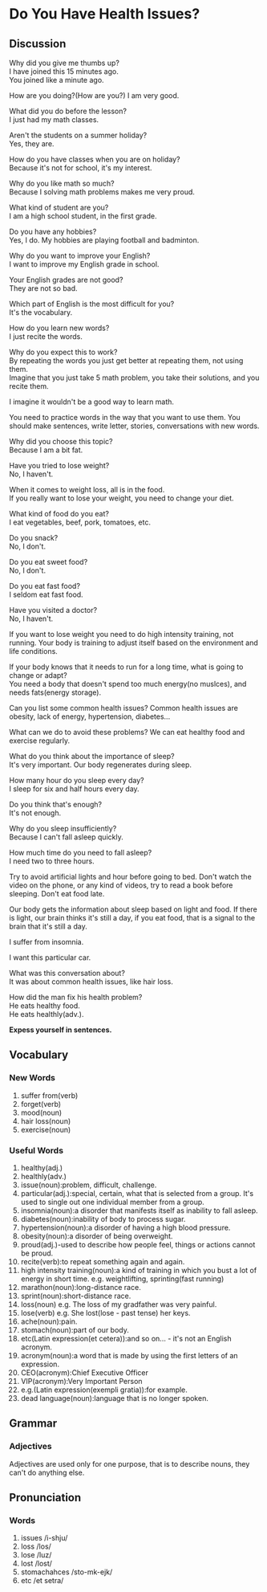 # Do You Have Health Issues?
## Discussion
Why did you give me thumbs up?  
I have joined this 15 minutes ago.  
You joined like a minute ago.  

How are you doing?(How are you?)
I am very good.  

What did you do before the lesson?  
I just had my math classes.  

Aren't the students on a summer holiday?  
Yes, they are.  

How do you have classes when you are on holiday?  
Because it's not for school, it's my interest.  

Why do you like math so much?  
Because I solving math problems makes me very proud.   

What kind of student are you?  
I am a high school student, in the first grade.  

Do you have any hobbies?  
Yes, I do. My hobbies are playing football and badminton.  

Why do you want to improve your English?  
I want to improve my English grade in school.  

Your English grades are not good?  
They are not so bad.  

Which part of English is the most difficult for you?  
It's the vocabulary.  

How do you learn new words?  
I just recite the words.  

Why do you expect this to work?  
By repeating the words you just get better at repeating them, not using them.  
Imagine that you just take 5 math problem, you take their solutions, and you recite them.  

I imagine it wouldn't be a good way to learn math.  

You need to practice words in the way that you want to use them. You should make sentences, write letter, stories, conversations with new words.  

Why did you choose this topic?  
Because I am a bit fat.  

Have you tried to lose weight?  
No, I haven't.  

When it comes to weight loss, all is in the food.  
If you really want to lose your weight, you need to change your diet.  

What kind of food do you eat?  
I eat vegetables, beef, pork, tomatoes, etc.  

Do you snack?  
No, I don't.  

Do you eat sweet food?  
No, I don't.  

Do you eat fast food?  
I seldom eat fast food.  

Have you visited a doctor?  
No, I haven't.  

If you want to lose weight you need to do high intensity training, not running.
Your body is training to adjust itself based on the environment and life conditions.  

If your body knows that it needs to run for a long time, what is going to change or adapt?  
You need a body that doesn't spend too much energy(no muslces), and needs fats(energy storage).  

Can you list some common health issues?
Common health issues are obesity, lack of energy, hypertension, diabetes... 

What can we do to avoid these problems? 
We can eat healthy food and exercise regularly.  

What do you think about the importance of sleep?  
It's very important. Our body regenerates during sleep.   

How many hour do you sleep every day?  
I sleep for six and half hours every day.  

Do you think that's enough?  
It's not enough.  

Why do you sleep insufficiently?  
Because I can't fall asleep quickly.  

How much time do you need to fall asleep?  
I need two to three hours.  

Try to avoid artificial lights and hour before going to bed. Don't watch the video on the phone, or any kind of videos, try to read a book before sleeping. Don't eat food late.   

Our body gets the information about sleep based on light and food. 
If there is light, our brain thinks it's still a day, if you eat food, that is a signal to the brain that it's still a day.  

I suffer from insomnia.  

I want this particular car.  

What was this conversation about?  
It was about common health issues, like hair loss.   

How did the man fix his health problem?  
He eats healthy food.  
He eats healthly(adv.).

**Expess yourself in sentences.**

## Vocabulary
### New Words
1. suffer from(verb)
1. forget(verb)
1. mood(noun)
1. hair loss(noun)
1. exercise(noun)

### Useful Words
1. healthy(adj.)
1. healthly(adv.)
1. issue(noun):problem, difficult, challenge.
1. particular(adj.):special, certain, what that is selected from a group. It's used to single out one individual member from a group.
1. insomnia(noun):a disorder that manifests itself as inability to fall asleep.
1. diabetes(noun):inability of body to process sugar.
1. hypertension(noun):a disorder of having a high blood pressure.
1. obesity(noun):a disorder of being overweight.
1. proud(adj.)-used to describe how people feel, things or actions cannot be proud.
1. recite(verb):to repeat something again and again.
1. high intensity training(noun):a kind of training in which you bust a lot of energy in short time. e.g. weightlifting, sprinting(fast running)
1. marathon(noun):long-distance race.
1. sprint(noun):short-distance race.
1. loss(noun) e.g. The loss of my gradfather was very painful.
1. lose(verb) e.g. She lost(lose - past tense) her keys.
1. ache(noun):pain.
1. stomach(noun):part of our body.
1. etc(Latin expression(et cetera)):and so on... - it's not an English acronym.
1. acronym(noun):a word that is made by using the first letters of an expression.
1. CEO(acronym):Chief Executive Officer
1. VIP(acronym):Very Important Person
1. e.g.(Latin expression(exempli gratia)):for example.
1. dead language(noun):language that is no longer spoken.

## Grammar
### Adjectives
Adjectives are used only for one purpose, that is to describe nouns, they can't do anything else.  

## Pronunciation
### Words
1. issues /i-shju/
1. loss /los/
1. lose /luz/
1. lost /lost/
1. stomachahces /sto-mk-ejk/
1. etc /et setra/
